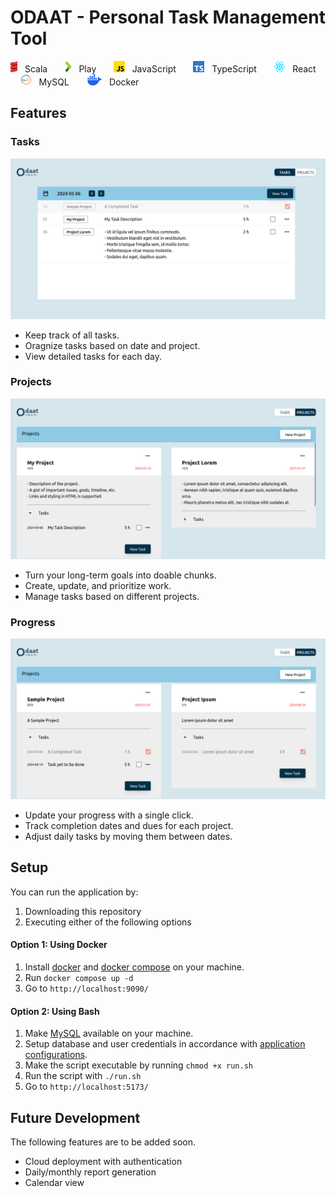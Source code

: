 # ODAAT - Personal Task Management Tool

<section>
    <img style="height:18px;" src="./readme_images/scala.png" />
    <span style="">&nbsp; Scala &nbsp; &nbsp; &nbsp; </span>
    <img style="height:18px; " src="./readme_images/play.png" />
    <span style="">&nbsp; Play &nbsp; &nbsp; &nbsp; </span>
    <img style="height:18px; " src="./readme_images/js.png" />
    <span style="">&nbsp; JavaScript &nbsp; &nbsp; &nbsp; </span>
    <img style="height:18px; " src="./readme_images/ts.png" />
    <span style="">&nbsp; TypeScript &nbsp; &nbsp; &nbsp; </span>
    <img style="height:18px; " src="./readme_images/react.png" />
    <span style="">&nbsp; React &nbsp; &nbsp; &nbsp; </span>
    <img style="height:18px; " src="./readme_images/mysql.png" />
    <span style="">&nbsp; MySQL &nbsp; &nbsp; &nbsp; </span>
    <img style="height:18px; " src="./readme_images/docker.png" />
    <span style="">&nbsp; Docker &nbsp; &nbsp; &nbsp; </span>
</section>

## Features

### Tasks
![Task Page](./readme_images/task.png)
- Keep track of all tasks.
- Oragnize tasks based on date and project.
- View detailed tasks for each day.

### Projects
![Project Page](./readme_images/project.png)
- Turn your long-term goals into doable chunks.
- Create, update, and prioritize work.
- Manage tasks based on different projects.

### Progress
![Progress Page](./readme_images/progress.png)
- Update your progress with a single click.
- Track completion dates and dues for each project.
- Adjust daily tasks by moving them between dates.

## Setup
You can run the application by:
1. Downloading this repository
2. Executing either of the following options

#### Option 1: Using Docker
1. Install [docker](https://docs.docker.com/engine/install/) and [docker compose](https://docs.docker.com/compose/install/) on your machine.
2. Run `docker compose up -d`
3. Go to `http://localhost:9090/`

#### Option 2: Using Bash
1. Make [MySQL](https://www.mysql.com/) available on your machine.
2. Setup database and user credentials in accordance with [application configurations](https://github.com/swunoo/odaat/blob/main/server/odaat-server/conf/application.conf).
3. Make the script executable by running `chmod +x run.sh`
4. Run the script with `./run.sh`
3. Go to `http://localhost:5173/`

## Future Development
The following features are to be added soon.
- Cloud deployment with authentication
- Daily/monthly report generation
- Calendar view